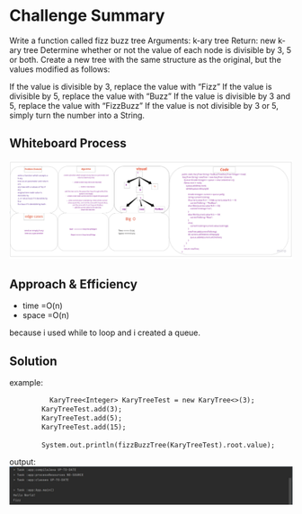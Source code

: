 # Challenge Summary
Write a function called fizz buzz tree
Arguments: k-ary tree
Return: new k-ary tree
Determine whether or not the value of each node is divisible by 3, 5 or both. Create a new tree with the same structure as the original, but the values modified as follows:

If the value is divisible by 3, replace the value with “Fizz”
If the value is divisible by 5, replace the value with “Buzz”
If the value is divisible by 3 and 5, replace the value with “FizzBuzz”
If the value is not divisible by 3 or 5, simply turn the number into a String.

## Whiteboard Process
![ch18.jpg](ch18.jpg)

## Approach & Efficiency
* time =O(n)
* space =O(n)

because i used while to loop and i created a queue.

## Solution
example: 

```
          KaryTree<Integer> KaryTreeTest = new KaryTree<>(3);
        KaryTreeTest.add(3);
        KaryTreeTest.add(5);
        KaryTreeTest.add(15);

        System.out.println(fizzBuzzTree(KaryTreeTest).root.value);
```

output:
![output](output.jpg)